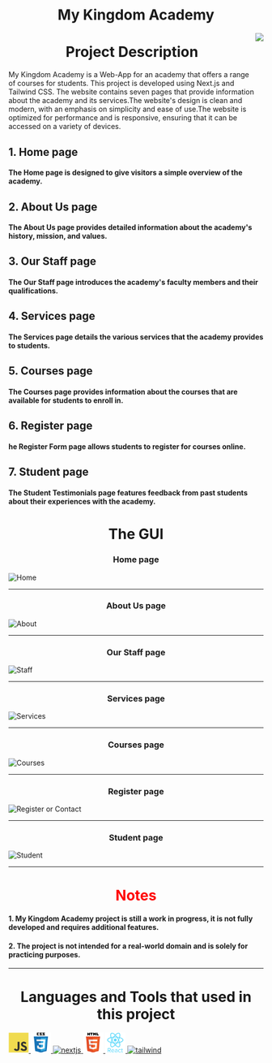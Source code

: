 <h1 align="center">My Kingdom Academy</h1>

<img src="https://st2.depositphotos.com/3096625/8593/v/600/depositphotos_85937622-stock-illustration-crown-logo-monogram.jpg" align="right" height=240>
<h1 align="center">Project Description </h1>


My Kingdom Academy is a Web-App for an academy that offers a range of courses for students. This project is developed using Next.js and Tailwind CSS. The website contains seven pages that provide information about the academy and its services.The website's design is clean and modern, with an emphasis on simplicity and ease of use.The website is optimized for performance and is responsive, ensuring that it can be accessed on a variety of devices.

<h2 align="left">1. Home page</h2>
<h4 align="left">The Home page is designed to give visitors a simple overview of the academy.</h4>
<h2 align="left">2. About Us page</h2>
<h4 align="left">The About Us page provides detailed information about the academy's history, mission, and values.</h4>
<h2 align="left">3. Our Staff page</h2>
<h4 align="left">The Our Staff page introduces the academy's faculty members and their qualifications.</h4>
<h2 align="left">4. Services page</h2>
<h4 align="left">The Services page details the various services that the academy provides to students.</h4>
<h2 align="left">5. Courses page</h2>
<h4 align="left">The Courses page provides information about the courses that are available for students to enroll in.</h4>
<h2 align="left">6. Register page</h2>
<h4 align="left">he Register Form page allows students to register for courses online.</h4>
<h2 align="left">7. Student page</h2>
<h4 align="left">The Student Testimonials page features feedback from past students about their experiences with the academy.</h4>











<h1 align="center">The GUI</h1>



<h3 align="center">Home page</h3>

![Home](https://github.com/TheMostafax/My-Kingdom-Academy/assets/81190585/2791199f-9c81-4ef1-995e-dc3ded572ba4)

<hr>

<h3 align="center">About Us page</h3>

![About](https://github.com/TheMostafax/My-Kingdom-Academy/assets/81190585/1bccd0f8-4a69-49fb-ad2c-b0c4ab033265)

<hr>

<h3 align="center">Our Staff page</h3>


![Staff](https://github.com/TheMostafax/My-Kingdom-Academy/assets/81190585/38f35447-e033-430c-a8d2-ed766e74d38d)

<hr>

<h3 align="center">Services page</h3>


![Services](https://github.com/TheMostafax/My-Kingdom-Academy/assets/81190585/7baaaafb-7fe0-4a41-a47c-539eb7d6c891)

<hr>

<h3 align="center">Courses page</h3>


![Courses](https://github.com/TheMostafax/My-Kingdom-Academy/assets/81190585/8f617572-c2f0-417b-bb1b-80a9bb7d5497)

<hr>

<h3 align="center">Register page</h3>


![Register or Contact](https://github.com/TheMostafax/My-Kingdom-Academy/assets/81190585/776412a6-596c-44c2-b22a-90b2236db63c)

<hr>


<h3 align="center">Student page</h3>


![Student](https://github.com/TheMostafax/My-Kingdom-Academy/assets/81190585/43fe4632-d6e2-484e-9bb8-7ccb882b8a8d)



<hr>


<h1 align="center" style="color:red;">Notes</h1>
<h4 align="left">1. My Kingdom Academy project is still a work in progress, it is not fully developed and requires additional features. </h4>
<h4 align="left">2. The project is not intended for a real-world domain and is solely for practicing purposes.</h4>

<hr>

<h1 align="center">Languages and Tools that used in this project</h1>
<a href="https://developer.mozilla.org/en-US/docs/Web/JavaScript" target="_blank" rel="noreferrer">
        <img src="https://raw.githubusercontent.com/devicons/devicon/master/icons/javascript/javascript-original.svg" alt="javascript" width="40" height="40"/>
      </a><a href="https://www.w3schools.com/css/" target="_blank" rel="noreferrer">
        <img src="https://raw.githubusercontent.com/devicons/devicon/master/icons/css3/css3-original-wordmark.svg" alt="css3" width="40" height="40"/>
      </a>
           <a href="https://nextjs.org/" target="_blank" rel="noreferrer">
        <img src="https://cdn.worldvectorlogo.com/logos/nextjs-2.svg" alt="nextjs" width="40" height="40"/>
      </a>
      <a href="https://www.w3.org/html/" target="_blank" rel="noreferrer">
        <img src="https://raw.githubusercontent.com/devicons/devicon/master/icons/html5/html5-original-wordmark.svg" alt="html5" width="40" height="40"/>
      </a><a href="https://reactjs.org/" target="_blank" rel="noreferrer">
        <img src="https://raw.githubusercontent.com/devicons/devicon/master/icons/react/react-original-wordmark.svg" alt="react" width="40" height="40"/>
      </a><a href="https://tailwindcss.com/" target="_blank" rel="noreferrer">
        <img src="https://www.vectorlogo.zone/logos/tailwindcss/tailwindcss-icon.svg" alt="tailwind" width="40" height="40"/>
      </a>
   
